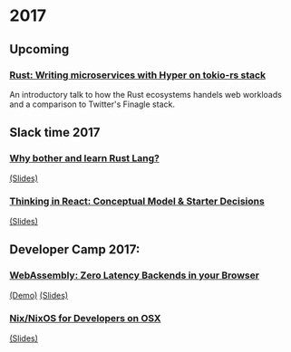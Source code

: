 # 2017

## Upcoming

### [Rust: Writing microservices with Hyper on tokio-rs stack]()
An introductory talk to how the Rust ecosystems handels web workloads and a comparison to Twitter's Finagle stack.

## Slack time 2017

### [Why bother and learn Rust Lang?](./public/2017-07-14-mayday-rust-learnings/index.html)
[(Slides)](./public/2017-07-14-mayday-rust-leadnings/slides.pdf)

### [Thinking in React: Conceptual Model & Starter Decisions](./public/2017-06-mayday-reactjs/index.html)
[(Slides)](./public/2017-06-mayday-reactjs/slides.pdf)

## Developer Camp 2017:

### [WebAssembly: Zero Latency Backends in your Browser](./public/2017-05-devcamp-webassembly/index.html)
[(Demo)](https://github.com/periklis/wasm-imageeditor) [(Slides)](./public/2017-05-devcamp-webassembly/slides.pdf)

### [Nix/NixOS for Developers on OSX](./public/2017-05-devcamp-nixos/index.html)
[(Slides)](./public/2017-05-devcamp-nixos/slides.pdf)
